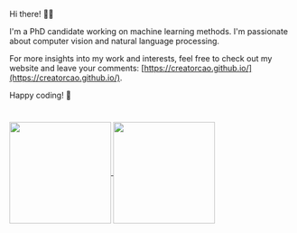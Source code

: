 
Hi there! 👋😊

I'm a PhD candidate working on machine learning methods. I'm passionate about computer vision and natural language processing. 

For more insights into my work and interests, feel free to check out my website and leave your comments: [https://creatorcao.github.io/](https://creatorcao.github.io/).

Happy coding! 🤖

#  
<a href="https://github.com/creatorcao/github-readme-stats">
  <img height=180 align="center" src="https://github-readme-stats.vercel.app/api?username=creatorcao&theme=shadow_green" />
</a>
<a href="https://github.com/creatorcao">
  <img height=180 align="center" src="https://github-readme-stats.vercel.app/api/top-langs?username=creatorcao&hide_progress=true&theme=merko&layout=compact&langs_count=8&card_width=330" />
</a>
